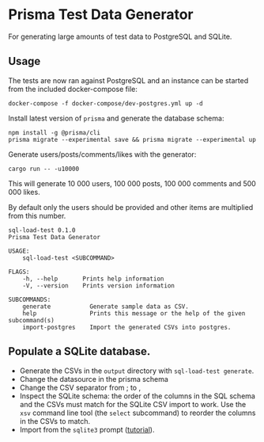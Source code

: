# Prisma Test Data Generator

For generating large amounts of test data to PostgreSQL and SQLite.

## Usage

The tests are now ran against PostgreSQL and an instance can be started from the
included docker-compose file:

```shell
docker-compose -f docker-compose/dev-postgres.yml up -d
```

Install latest version of `prisma` and generate the database schema:

```shell
npm install -g @prisma/cli
prisma migrate --experimental save && prisma migrate --experimental up
```

Generate users/posts/comments/likes with the generator:

```shell
cargo run -- -u10000
```

This will generate 10 000 users, 100 000 posts, 100 000 comments and 500 000 likes.

By default only the users should be provided and other items are multiplied from
this number.

```text
sql-load-test 0.1.0
Prisma Test Data Generator

USAGE:
    sql-load-test <SUBCOMMAND>

FLAGS:
    -h, --help       Prints help information
    -V, --version    Prints version information

SUBCOMMANDS:
    generate           Generate sample data as CSV.
    help               Prints this message or the help of the given subcommand(s)
    import-postgres    Import the generated CSVs into postgres.
```

## Populate a SQLite database.

- Generate the CSVs in the `output` directory with `sql-load-test generate`.
- Change the datasource in the prisma schema
- Change the CSV separator from ; to ,
- Inspect the SQLite schema: the order of the columns in the SQL schema and the CSVs must match for the SQLite CSV import to work. Use the `xsv` command line tool (the `select` subcommand) to reorder the columns in the CSVs to match.
- Import from the `sqlite3` prompt ([tutorial](https://www.sqlitetutorial.net/sqlite-import-csv/)).
